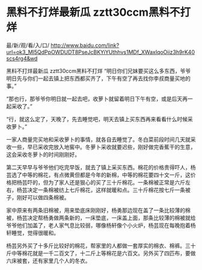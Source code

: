 # 黑料不打烊最新瓜 zztt30ccm黑料不打烊

最/新/观/看/入/口/ http://www.baidu.com/link?url=ok3_Ml5QdPpOWDUDT8PseJcBKYiYUthhvs1MDf_XWaxIqoOiiz3h9rK40scs4rg4&wd

黑料不打烊最新瓜 zztt30ccm黑料不打烊
“明日你们兄妹要买这么多东西，爷爷明日先与你们一起去镇上把东西都买齐了，下午有空了再去找你李叔商量买地的事。”

“那也行，那爷爷你明日就一起去吧，收萝卜就留着明日下午有空，或是后天再一起采收了。”

“行，就这么定了，天晚了，先去睡觉吧，明天去镇上买东西再来看看什么时候采收萝卜。”

一家人商量完买地和采收萝卜的事情，就各自去睡觉了。冬白菜前段时间几天就采收一些，早已采收完放入地窖中。冬萝卜采收就要迟些，刚好做完香蕉干的生意，这会采收冬萝卜的时间刚刚好。

第二天早早与爷爷他们吃完早饭，就去了镇上采买东西。棉花的价格贵得吓人，杨芸选了中等的棉花，有点微黄但都是今年的新棉，中等的棉花要四十文一斤，这价格把杨芸吓的，但为了家人还是狠心的买了三十斤棉花。一条棉被正常是六斤左右，杨芸决定一条棉被纺上七斤棉花，这样就暖和点。三十斤棉花按七斤一条被子，刚好可以做四条棉被。

家中原来有两条旧棉被，用来垫底床刚刚好，杨勇那边现在盖了一条比较薄的棉被，杨芸决定帮杨勇做两条新的，一床垫底，一床盖上面，那条比较薄的棉被就给爷爷他们加盖了，老人家气息比较弱，哪像杨轩像个小火炉，杨芸现在每晚抱着杨轩睡觉，觉得很暖和。

杨芸另外买了十多斤比较好的棉花，帮家里的人都做一套厚实的棉衣、棉裤。三十斤中等棉花就是一千二百文了，十二斤上等棉花是六百文。另外买了四匹布，要做六床被套，还有家里几个人的冬衣。
